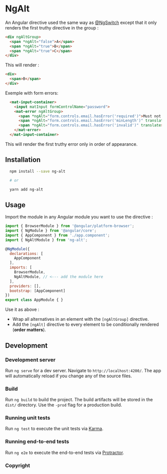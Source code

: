 # NgAlt

An Angular directive used the same way as [@NgSwitch](https://angular.io/api/common/NgSwitch) except that it only renders the first truthy directive in the group :

```html
<div ngAltGroup>
  <span *ngAlt="false">A</span>
  <span *ngAlt="true">B</span>
  <span *ngAlt="true">C</span>
</div>
```

This will render :
```html
<div>
  <span>B</span>
</div>
```

Exemple with form errors:
```html
  <mat-input-container>
    <input matInput formControlName="password">
    <mat-error ngAltGroup>
      <span *ngAlt="form.controls.email.hasError('required')">Must not be empty</span>
      <span *ngAlt="form.controls.email.hasError('minLength')" translate>Must be at least 8 chars long</span>
      <span *ngAlt="form.controls.email.hasError('invalid')" translate>Must be contain symbols, digits and mixed upper and lower cased letters</span>
    </mat-error>
  </mat-input-container>
```

This will render the first truthy error only in order of appearance.

## Installation

```sh
  npm install --save ng-alt

  # or

  yarn add ng-alt
```

## Usage

Import the module in any Angular module you want to use the directive :

```js
import { BrowserModule } from '@angular/platform-browser';
import { NgModule } from '@angular/core';
import { AppComponent } from './app.component';
import { NgAltModule } from 'ng-alt';

@NgModule({
  declarations: [
    AppComponent
  ],
  imports: [
    BrowserModule,
    NgAltModule, // <--- add the module here
  ],
  providers: [],
  bootstrap: [AppComponent]
})
export class AppModule { }
```

Use it as above :
- Wrap all alternatives in an element with the `[ngAltGroup]` directive.
- Add the `[ngAlt]` directive to every element to be conditionally rendered (**order matters**).

## Development

### Development server

Run `ng serve` for a dev server. Navigate to `http://localhost:4200/`. The app will automatically reload if you change any of the source files.

### Build

Run `ng build` to build the project. The build artifacts will be stored in the `dist/` directory. Use the `-prod` flag for a production build.

### Running unit tests

Run `ng test` to execute the unit tests via [Karma](https://karma-runner.github.io).

### Running end-to-end tests

Run `ng e2e` to execute the end-to-end tests via [Protractor](http://www.protractortest.org/).

### Copyright


